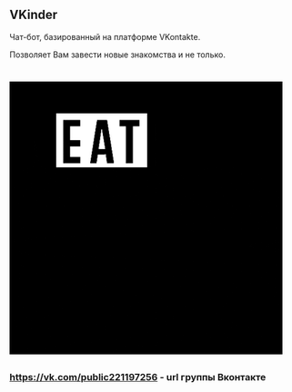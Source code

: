 ## VKinder
Чат-бот, базированный на платформе VKontakte.

Позволяет Вам завести новые знакомства и не только.
# ![Логотип CODERZ](img/giphy.gif)
### https://vk.com/public221197256 - url группы Вконтакте